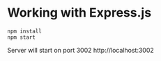 # Working with Express.js

```
npm install
npm start
```

Server will start on port 3002 http://localhost:3002